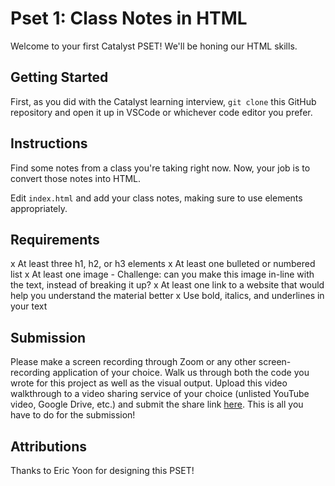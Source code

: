 <!-- VIEW THIS README.MD FILE IN VS CODE -- PRESS THE "PANELS WITH MAGNIFYING GLASS" ICON IN THE TOP RIGHT! -->

# Pset 1: Class Notes in HTML

Welcome to your first Catalyst PSET! We'll be honing our HTML skills.

## Getting Started

First, as you did with the Catalyst learning interview, `git clone` this GitHub repository and open it up in VSCode or whichever code editor you prefer.

## Instructions

Find some notes from a class you're taking right now. Now, your job is to convert those notes into HTML.

Edit `index.html` and add your class notes, making sure to use elements appropriately.

## Requirements
x At least three h1, h2, or h3 elements
x At least one bulleted or numbered list
x At least one image
    - Challenge: can you make this image in-line with the text, instead of breaking it up?
x At least one link to a website that would help you understand the material better
x Use bold, italics, and underlines in your text

## Submission

Please make a screen recording through Zoom or any other screen-recording application of your choice. Walk us through both the code you wrote for this project as well as the visual output. Upload this video walkthrough to a video sharing service of your choice (unlisted YouTube video, Google Drive, etc.) and submit the share link [here](https://docs.google.com/forms/d/e/1FAIpQLSdFjVA9YL9c1beaSARgmDG9oXkddgWYic4UlTe9Xrn5rlRxjw/viewform?usp=sf_link). This is all you have to do for the submission!

## Attributions

Thanks to Eric Yoon for designing this PSET!
